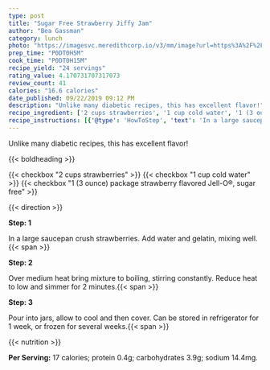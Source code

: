 ```yaml
---
type: post
title: "Sugar Free Strawberry Jiffy Jam"
author: "Bea Gassman"
category: lunch
photo: "https://imagesvc.meredithcorp.io/v3/mm/image?url=https%3A%2F%2Fimages.media-allrecipes.com%2Fuserphotos%2F5185624.jpg"
prep_time: "P0DT0H5M"
cook_time: "P0DT0H15M"
recipe_yield: "24 servings"
rating_value: 4.170731707317073
review_count: 41
calories: "16.6 calories"
date_published: 09/22/2019 09:12 PM
description: "Unlike many diabetic recipes, this has excellent flavor!"
recipe_ingredient: ['2 cups strawberries', '1 cup cold water', '1 (3 ounce) package strawberry flavored Jell-O®, sugar free']
recipe_instructions: [{'@type': 'HowToStep', 'text': 'In a large saucepan crush strawberries.  Add water and gelatin, mixing well.\n'}, {'@type': 'HowToStep', 'text': 'Over medium heat bring mixture to boiling, stirring constantly.  Reduce heat to low and simmer for 2 minutes.\n'}, {'@type': 'HowToStep', 'text': 'Pour into jars, allow to cool and then cover.  Can be stored in refrigerator for 1 week, or frozen for several weeks.\n'}]
---
```


Unlike many diabetic recipes, this has excellent flavor! 

{{< boldheading >}}

{{< checkbox "2 cups strawberries" >}}
{{< checkbox "1 cup cold water" >}}
{{< checkbox "1 (3 ounce) package strawberry flavored Jell-O®, sugar free" >}}


{{< direction >}}

**Step: 1**

In a large saucepan crush strawberries.  Add water and gelatin, mixing well.{{< span >}}

**Step: 2**

Over medium heat bring mixture to boiling, stirring constantly.  Reduce heat to low and simmer for 2 minutes.{{< span >}}

**Step: 3**

Pour into jars, allow to cool and then cover.  Can be stored in refrigerator for 1 week, or frozen for several weeks.{{< span >}}

{{< nutrition >}}

**Per Serving:** 17 calories; protein 0.4g; carbohydrates 3.9g; sodium 14.4mg.